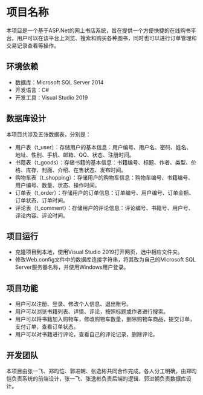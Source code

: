 # 项目名称

​	本项目是一个基于ASP.Net的网上书店系统，旨在提供一个方便快捷的在线购书平台。用户可以在该平台上浏览、搜索和购买各种图书，同时也可以进行订单管理和交易记录查看等操作。

## 环境依赖

- 数据库：Microsoft SQL Server 2014
- 开发语言：C#
- 开发工具：Visual Studio 2019

## 数据库设计

本项目共涉及五张数据表，分别是：

- 用户表（t_user）：存储用户的基本信息：用户编号、用户名、密码、姓名、地址、性别、手机、邮箱、QQ、状态、注册时间。
- 书籍表（t_goods）：存储书籍的基本信息：书籍编号、标题、作者、类型、价格、库存、封面、介绍、在售状态、发布时间。
- 购物车表（t_shopping）：存储用户的购物车信息：购物车编号、书籍编号、用户编号、数量、状态、操作时间。
- 订单表（t_order）：存储用户的订单信息：订单编号、用户编号、订单金额、订单状态、订单时间。
- 评论表（t_comment）：存储用户的评论信息：评论编号、书籍号、用户号、评论内容、评论时间。


## 项目运行

- 克隆项目到本地，使用Visual Studio 2019打开网页，选中相应文件夹。
- 修改Web.config文件中的数据库连接字符串，将其改为自己的Microsoft SQL Server服务器名称，并使用Windows用户登录。

## 项目功能

- 用户可以注册、登录、修改个人信息、退出账号。
- 用户可以浏览书籍列表、详情、评论，按照标题或作者进行搜索。
- 用户可以将书籍加入购物车，修改购物车数量，删除购物车商品，提交订单，支付订单，查看订单状态。
- 用户可以对书籍进行评论，查看自己的评论记录，删除评论。

## 开发团队

​	本项目由张一飞、郑昀恺、郭进朝、张逸彬共同合作完成。各人分工明确，由郑昀恺负责系统的前端设计，张一飞、张逸彬负责后端的逻辑、郭进朝负责数据库设计。


